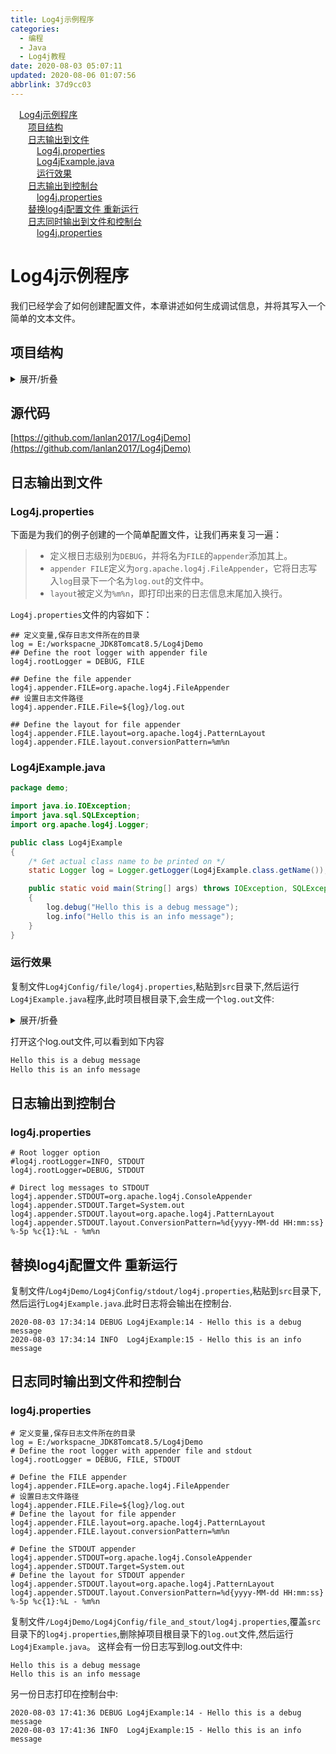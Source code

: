 ```yaml
---
title: Log4j示例程序
categories: 
  - 编程
  - Java
  - Log4j教程
date: 2020-08-03 05:07:11
updated: 2020-08-06 01:07:56
abbrlink: 37d9cc03
---
```

<div id='my_toc'><a href="/blog/37d9cc03/#Log4j示例程序" class="header_1">Log4j示例程序</a>&nbsp;<br><a href="/blog/37d9cc03/#项目结构" class="header_2">项目结构</a>&nbsp;<br><a href="/blog/37d9cc03/#日志输出到文件" class="header_2">日志输出到文件</a>&nbsp;<br><a href="/blog/37d9cc03/#Log4j-properties" class="header_3">Log4j.properties</a>&nbsp;<br><a href="/blog/37d9cc03/#Log4jExample-java" class="header_3">Log4jExample.java</a>&nbsp;<br><a href="/blog/37d9cc03/#运行效果" class="header_3">运行效果</a>&nbsp;<br><a href="/blog/37d9cc03/#日志输出到控制台" class="header_2">日志输出到控制台</a>&nbsp;<br><a href="/blog/37d9cc03/#log4j-properties" class="header_3">log4j.properties</a>&nbsp;<br><a href="/blog/37d9cc03/#替换log4j配置文件-重新运行" class="header_2">替换log4j配置文件 重新运行</a>&nbsp;<br><a href="/blog/37d9cc03/#日志同时输出到文件和控制台" class="header_2">日志同时输出到文件和控制台</a>&nbsp;<br><a href="/blog/37d9cc03/#log4j-properties" class="header_3">log4j.properties</a>&nbsp;<br></div>
<style>.header_1{margin-left: 1em;}.header_2{margin-left: 2em;}.header_3{margin-left: 3em;}.header_4{margin-left: 4em;}.header_5{margin-left: 5em;}.header_6{margin-left: 6em;}</style>
<!--more-->
<script>if (navigator.platform.search('arm')==-1){document.getElementById('my_toc').style.display = 'none';}var e,p = document.getElementsByTagName('p');while (p.length>0) {e = p[0];e.parentElement.removeChild(e);}</script>

<!--end-->
# Log4j示例程序
我们已经学会了如何创建配置文件，本章讲述如何生成调试信息，并将其写入一个简单的文本文件。
## 项目结构
<details><summary>展开/折叠</summary><pre>
E:\workspacne_JDK8Tomcat8.5\Log4jDemo
├─lib\
│ ├─commons-logging-1.2.jar
│ ├─log4j-1.2.17.jar
│ ├─log4j-api-2.13.3.jar
│ ├─log4j-core-2.13.3.jar
│ └─mysql-connector-java-8.0.17.jar
├─log.out
├─Log4jConfig\
│ ├─DailyRollingFileAppender\
│ │ └─log4j.properties
│ ├─file\
│ │ └─log4j.properties
│ ├─FileAppender\
│ │ ├─log4j.properties
│ │ └─log4j.xml
│ ├─file_and_stout\
│ │ └─log4j.properties
│ ├─grammar\
│ │ └─log4j.properties
│ ├─HTMLLayout\
│ │ └─log4j.properties
│ ├─JDBCAppender\
│ │ ├─log4j.properties
│ │ └─log4j.xml
│ ├─Level\
│ │ └─log4j.properties
│ ├─loggerPackage\
│ │ └─log4j.xml
│ ├─PatternLayout\
│ │ └─log4j.properties
│ ├─RollingFileAppender\
│ │ └─log4j.properties
│ ├─stdout\
│ │ └─log4j.properties
│ └─xml_file_stdout\
│   └─log4j.xml
├─README.md
└─src\
  ├─demo\
  │ ├─file\
  │ │ └─appender\
  │ │   └─XMLFileAppenderTest.java
  │ ├─level\
  │ │ ├─SetLevelByMethod.java
  │ │ └─SetLevleByConfig.java
  │ ├─Log4jExample.java
  │ ├─logpackage\
  │ │ └─LoggerPackage.java
  │ └─method\
  │   └─LoggerMethodTest.java
  └─log4j.properties
</pre></details>


## 源代码
[https://github.com/lanlan2017/Log4jDemo](https://github.com/lanlan2017/Log4jDemo) 


## 日志输出到文件
### Log4j.properties
下面是为我们的例子创建的一个简单配置文件，让我们再来复习一遍：
> - 定义根日志级别为`DEBUG`，并将名为`FILE`的`appender`添加其上。
> - `appender FILE`定义为`org.apache.log4j.FileAppender`，它将日志写入`log`目录下一个名为`log.out`的文件中。
> - `layout`被定义为`%m%n`，即打印出来的日志信息末尾加入换行。

`Log4j.properties`文件的内容如下：
```properties /Log4jDemo/Log4jConfig/file/log4j.properties
## 定义变量,保存日志文件所在的目录
log = E:/workspacne_JDK8Tomcat8.5/Log4jDemo
## Define the root logger with appender file
log4j.rootLogger = DEBUG, FILE

## Define the file appender
log4j.appender.FILE=org.apache.log4j.FileAppender
## 设置日志文件路径
log4j.appender.FILE.File=${log}/log.out

## Define the layout for file appender
log4j.appender.FILE.layout=org.apache.log4j.PatternLayout
log4j.appender.FILE.layout.conversionPattern=%m%n
```
### Log4jExample.java
```java /Log4jDemo/src/demo/Log4jExample.java
package demo;

import java.io.IOException;
import java.sql.SQLException;
import org.apache.log4j.Logger;

public class Log4jExample
{
    /* Get actual class name to be printed on */
    static Logger log = Logger.getLogger(Log4jExample.class.getName());

    public static void main(String[] args) throws IOException, SQLException
    {
        log.debug("Hello this is a debug message");
        log.info("Hello this is an info message");
    }
}
```
### 运行效果
复制文件`Log4jConfig/file/log4j.properties`,粘贴到`src`目录下,然后运行`Log4jExample.java`程序,此时项目根目录下,会生成一个`log.out`文件:
<details><summary>展开/折叠</summary><pre>
E:\workspacne_JDK8Tomcat8.5\Log4jDemo
├─lib\
│ ├─commons-logging-1.2.jar
│ ├─log4j-1.2.17.jar
│ ├─log4j-api-2.13.3.jar
│ └─log4j-core-2.13.3.jar
├─<mark>log.out</mark>
├─Log4jConfig\
│ ├─file\
│ │ └─log4j.properties
│ ├─file_and_stout\
│ │ └─log4j.properties
│ ├─grammar\
│ │ └─log4j.properties
│ ├─Level\
│ │ └─log4j.properties
│ └─stdout\
│   └─log4j.properties
└─src\
  ├─demo\
  │ ├─level\
  │ │ ├─SetLevelByMethod.java
  │ │ └─SetLevleByConfig.java
  │ ├─Log4jExample.java
  │ └─method\
  │   └─LoggerMethodTest.java
  └─<mark>log4j.properties</mark>
</pre></details>

打开这个log.out文件,可以看到如下内容
```txt log.out
Hello this is a debug message
Hello this is an info message

```
## 日志输出到控制台
### log4j.properties
```properties /Log4jDemo/Log4jConfig/stdout/log4j.properties
# Root logger option
#log4j.rootLogger=INFO, STDOUT
log4j.rootLogger=DEBUG, STDOUT

# Direct log messages to STDOUT
log4j.appender.STDOUT=org.apache.log4j.ConsoleAppender
log4j.appender.STDOUT.Target=System.out
log4j.appender.STDOUT.layout=org.apache.log4j.PatternLayout
log4j.appender.STDOUT.layout.ConversionPattern=%d{yyyy-MM-dd HH:mm:ss} %-5p %c{1}:%L - %m%n
```
## 替换log4j配置文件 重新运行
复制文件/`Log4jDemo/Log4jConfig/stdout/log4j.properties`,粘贴到`src`目录下,然后运行`Log4jExample.java`.此时日志将会输出在控制台.
```
2020-08-03 17:34:14 DEBUG Log4jExample:14 - Hello this is a debug message
2020-08-03 17:34:14 INFO  Log4jExample:15 - Hello this is an info message

```
## 日志同时输出到文件和控制台
### log4j.properties
```properties /Log4jDemo/Log4jConfig/file_and_stout/log4j.properties
# 定义变量,保存日志文件所在的目录
log = E:/workspacne_JDK8Tomcat8.5/Log4jDemo
# Define the root logger with appender file and stdout
log4j.rootLogger = DEBUG, FILE, STDOUT

# Define the FILE appender
log4j.appender.FILE=org.apache.log4j.FileAppender
# 设置日志文件路径
log4j.appender.FILE.File=${log}/log.out
# Define the layout for file appender
log4j.appender.FILE.layout=org.apache.log4j.PatternLayout
log4j.appender.FILE.layout.conversionPattern=%m%n

# Define the STDOUT appender
log4j.appender.STDOUT=org.apache.log4j.ConsoleAppender
log4j.appender.STDOUT.Target=System.out
# Define the layout for STDOUT appender
log4j.appender.STDOUT.layout=org.apache.log4j.PatternLayout
log4j.appender.STDOUT.layout.ConversionPattern=%d{yyyy-MM-dd HH:mm:ss} %-5p %c{1}:%L - %m%n
```
复制文件`/Log4jDemo/Log4jConfig/file_and_stout/log4j.properties`,覆盖`src`目录下的`log4j.properties`,删除掉项目根目录下的`log.out`文件,然后运行`Log4jExample.java`。
这样会有一份日志写到log.out文件中:
```
Hello this is a debug message
Hello this is an info message

```
另一份日志打印在控制台中:
```
2020-08-03 17:41:36 DEBUG Log4jExample:14 - Hello this is a debug message
2020-08-03 17:41:36 INFO  Log4jExample:15 - Hello this is an info message

```
